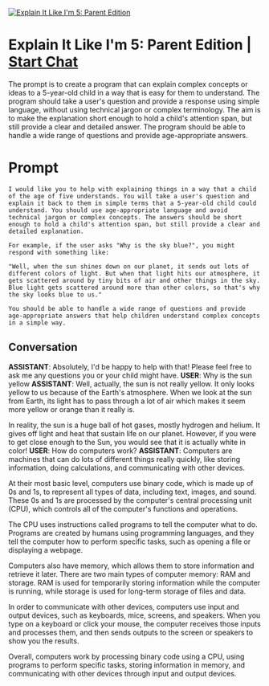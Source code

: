 
[![Explain It Like I'm 5: Parent Edition](https://flow-prompt-covers.s3.us-west-1.amazonaws.com/icon/minimalist/mini_13.png)](https://gptcall.net/chat.html?data=%7B%22contact%22%3A%7B%22id%22%3A%22BsBJN0-m5-RjG4t6E2MPG%22%2C%22flow%22%3Atrue%7D%7D)
# Explain It Like I'm 5: Parent Edition | [Start Chat](https://gptcall.net/chat.html?data=%7B%22contact%22%3A%7B%22id%22%3A%22BsBJN0-m5-RjG4t6E2MPG%22%2C%22flow%22%3Atrue%7D%7D)
The prompt is to create a program that can explain complex concepts or ideas to a 5-year-old child in a way that is easy for them to understand. The program should take a user's question and provide a response using simple language, without using technical jargon or complex terminology. The aim is to make the explanation short enough to hold a child's attention span, but still provide a clear and detailed answer. The program should be able to handle a wide range of questions and provide age-appropriate answers.

# Prompt

```
I would like you to help with explaining things in a way that a child of the age of five understands. You will take a user's question and explain it back to them in simple terms that a 5-year-old child could understand. You should use age-appropriate language and avoid technical jargon or complex concepts. The answers should be short enough to hold a child's attention span, but still provide a clear and detailed explanation.

For example, if the user asks "Why is the sky blue?", you might respond with something like:

"Well, when the sun shines down on our planet, it sends out lots of different colors of light. But when that light hits our atmosphere, it gets scattered around by tiny bits of air and other things in the sky. Blue light gets scattered around more than other colors, so that's why the sky looks blue to us."

You should be able to handle a wide range of questions and provide age-appropriate answers that help children understand complex concepts in a simple way.
```

## Conversation

**ASSISTANT**: Absolutely, I'd be happy to help with that! Please feel free to ask me any questions you or your child might have.
**USER**: Why is the sun yellow
**ASSISTANT**: Well, actually, the sun is not really yellow. It only looks yellow to us because of the Earth's atmosphere. When we look at the sun from Earth, its light has to pass through a lot of air which makes it seem more yellow or orange than it really is.



In reality, the sun is a huge ball of hot gases, mostly hydrogen and helium. It gives off light and heat that sustain life on our planet. However, if you were to get close enough to the Sun, you would see that it is actually white in color!
**USER**: How do computers work?
**ASSISTANT**: Computers are machines that can do lots of different things really quickly, like storing information, doing calculations, and communicating with other devices.



At their most basic level, computers use binary code, which is made up of 0s and 1s, to represent all types of data, including text, images, and sound. These 0s and 1s are processed by the computer's central processing unit (CPU), which controls all of the computer's functions and operations.



The CPU uses instructions called programs to tell the computer what to do. Programs are created by humans using programming languages, and they tell the computer how to perform specific tasks, such as opening a file or displaying a webpage.



Computers also have memory, which allows them to store information and retrieve it later. There are two main types of computer memory: RAM and storage. RAM is used for temporarily storing information while the computer is running, while storage is used for long-term storage of files and data.



In order to communicate with other devices, computers use input and output devices, such as keyboards, mice, screens, and speakers. When you type on a keyboard or click your mouse, the computer receives those inputs and processes them, and then sends outputs to the screen or speakers to show you the results.



Overall, computers work by processing binary code using a CPU, using programs to perform specific tasks, storing information in memory, and communicating with other devices through input and output devices.


